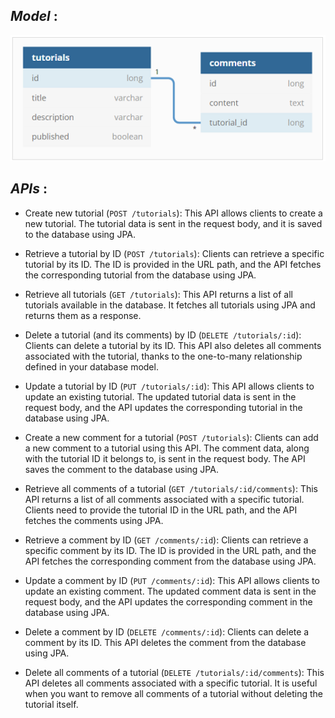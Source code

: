 ## *Model* :
![Alt text](screens/1.png)


## *APIs* :


- Create new tutorial (`POST /tutorials`): This API allows clients to create a new tutorial. The tutorial data is sent in the request body, and it is saved to the database using JPA.


- Retrieve a tutorial by ID (`POST /tutorials`): Clients can retrieve a specific tutorial by its ID. The ID is provided in the URL path, and the API fetches the corresponding tutorial from the database using JPA.


- Retrieve all tutorials (`GET /tutorials`): This API returns a list of all tutorials available in the database. It fetches all tutorials using JPA and returns them as a response.


- Delete a tutorial (and its comments) by ID (`DELETE /tutorials/:id`): Clients can delete a tutorial by its ID. This API also deletes all comments associated with the tutorial, thanks to the one-to-many relationship defined in your database model.


- Update a tutorial by ID (`PUT /tutorials/:id`): This API allows clients to update an existing tutorial. The updated tutorial data is sent in the request body, and the API updates the corresponding tutorial in the database using JPA.


- Create a new comment for a tutorial (`POST /tutorials`): Clients can add a new comment to a tutorial using this API. The comment data, along with the tutorial ID it belongs to, is sent in the request body. The API saves the comment to the database using JPA.


- Retrieve all comments of a tutorial (`GET /tutorials/:id/comments`): This API returns a list of all comments associated with a specific tutorial. Clients need to provide the tutorial ID in the URL path, and the API fetches the comments using JPA.


- Retrieve a comment by ID (`GET /comments/:id`): Clients can retrieve a specific comment by its ID. The ID is provided in the URL path, and the API fetches the corresponding comment from the database using JPA.


- Update a comment by ID (`PUT /comments/:id`): This API allows clients to update an existing comment. The updated comment data is sent in the request body, and the API updates the corresponding comment in the database using JPA.


- Delete a comment by ID (`DELETE /comments/:id`): Clients can delete a comment by its ID. This API deletes the comment from the database using JPA.


- Delete all comments of a tutorial (`DELETE /tutorials/:id/comments`): This API deletes all comments associated with a specific tutorial. It is useful when you want to remove all comments of a tutorial without deleting the tutorial itself.
